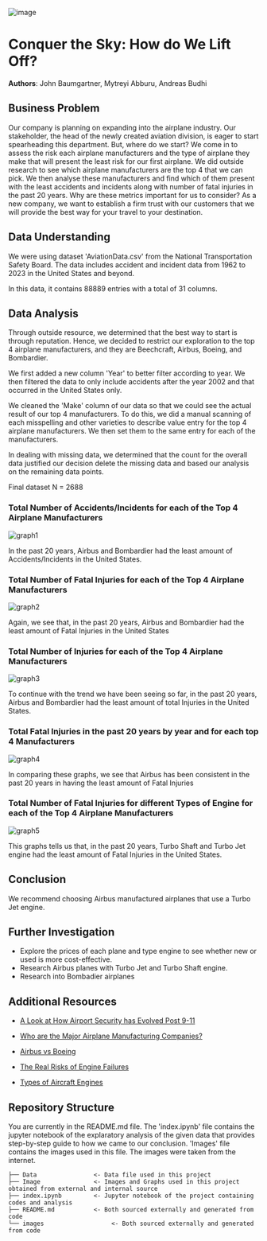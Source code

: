 ![image](https://assets.gulfstream.aero/thedotcom/images/aircraft/g650er/d_g650ER_a_mkt_00186_v02r01_web.jpg)

# Conquer the Sky: How do We Lift Off?

**Authors**: John Baumgartner, Mytreyi Abburu, Andreas Budhi


## Business Problem

 Our company is planning on expanding into the airplane industry. Our stakeholder, the head of the newly created aviation division, is eager to start spearheading this department. But, where do we start? We come in to assess the risk each airplane manufacturers and the type of airplane they make that will present the least risk for our first airplane. We did outside research to see which airplane manufacturers are the top 4 that we can pick. We then analyse these manufacturers and find which of them present with the least accidents and incidents along with number of fatal injuries in the past 20 years. Why are these metrics important for us to consider? As a new company, we want to establish a firm trust with our customers that we will provide the best way for your travel to your destination.


## Data Understanding

We were using dataset 'AviationData.csv' from the National Transportation Safety Board.  The data includes accident and incident data from 1962 to 2023 in the United States and beyond.

In this data, it contains 88889 entries with a total of 31 columns. 

## Data Analysis

Through outside resource, we determined that the best way to start is through reputation. Hence, we decided to restrict our exploration to the top 4 airplane manufacturers, and they are Beechcraft, Airbus, Boeing, and Bombardier.

We first added a new column 'Year' to better filter according to year. We then filtered the data to only include accidents after the year 2002 and that occurred in the United States only. 

We cleaned the 'Make' column of our data so that we could see the actual result of our top 4 manufacturers. To do this, we did a manual scanning of each misspelling and other varieties to describe value entry for the top 4 airplane manufacturers. We then set them to the same entry for each of the manufacturers.

In dealing with missing data, we determined that the count for the overall data justified our decision delete the missing data and based our analysis on the remaining data points.

Final dataset N = 2688


### Total Number of Accidents/Incidents for each of the Top 4 Airplane Manufacturers
![graph1](./Image/manufacturersVSaccidents.png)

In the past 20 years, Airbus and Bombardier had the least amount of Accidents/Incidents in the United States.


### Total Number of Fatal Injuries for each of the Top 4 Airplane Manufacturers
![graph2](./Image/ManufacturersVSFatalInjuries.png)

Again, we see that, in the past 20 years, Airbus and Bombardier had the least amount of Fatal Injuries in the United States

### Total Number of Injuries for each of the Top 4 Airplane Manufacturers
![graph3](./Image/ManufacturersVSTotalInjuries.png)

To continue with the trend we have been seeing so far, in the past 20 years, Airbus and Bombardier had the least amount of total Injuries in the United States.

### Total Fatal Injuries in the past 20 years by year and for each top 4 Manufacturers
![graph4](./Image/FatalInjuriesOverYearsbyManufacturers.png)

In comparing these graphs, we see that Airbus has been consistent in the past 20 years in having the least amount of Fatal Injuries

### Total Number of Fatal Injuries for different Types of Engine for each of the Top 4 Airplane Manufacturers
![graph5](./Image/TypeofEngineIncidentsVSManufacturers.png)

This graphs tells us that, in the past 20 years, Turbo Shaft and Turbo Jet engine had the least amount of Fatal Injuries in the United States.

## Conclusion

We recommend choosing Airbus manufactured airplanes that use a Turbo Jet engine.

## Further Investigation

- Explore the prices of each plane and type engine to see whether new or used is more cost-effective.
- Research Airbus planes with Turbo Jet and Turbo Shaft engine.
- Research into Bombadier airplanes


## Additional Resources

- <p><a href="https://www.phl.org/newsroom/911-security-impact">A Look at How Airport Security has Evolved Post 9-11</a></p>
- <p><a href="https://www.investopedia.com/ask/answers/050415/what-companies-are-major-players-airline-supply-business.asp#:~:text=Large%20Passenger%20Airplane%20Manufacturers,business%20for%20large%20commercial%20jets">Who are the Major Airplane Manufacturing Companies?</a></p>
- <p><a href="https://pilotinstitute.com/airbus-vs-boeing/">Airbus vs Boeing</a></p>
- <p><a href="https://www.aviationsafetymagazine.com/features/the-real-risks-of-engine-failures/">The Real Risks of Engine Failures</a></p>
- <p><a href="https://www.airpowerinc.com/types-of-aircraft-engines">Types of Aircraft Engines</a></p>

## Repository Structure

You are currently in the README.md file. The 'index.ipynb' file contains the jupyter notebook of the explaratory analysis of the given data that provides step-by-step guide to how we came to our conclusion. 'Images' file contains the images used in this file. The images were taken from the internet.

```
├── Data                <- Data file used in this project
├── Image               <- Images and Graphs used in this project obtained from external and internal source
├── index.ipynb         <- Jupyter notebook of the project containing codes and analysis
├── README.md           <- Both sourced externally and generated from code
└── images                   <- Both sourced externally and generated from code
```

